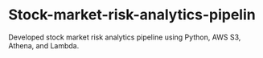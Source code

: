 # Stock-market-risk-analytics-pipelin
Developed stock market risk analytics pipeline using Python, AWS S3, Athena, and Lambda.

